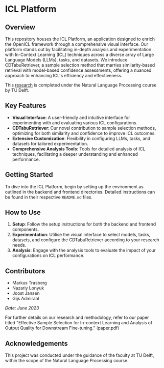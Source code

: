 # ICL Platform

## Overview
This repository houses the ICL Platform, an application designed to enrich the OpenICL framework through a comprehensive visual interface. Our platform stands out by facilitating in-depth analysis and experimentation with In-Context Learning (ICL) techniques across a diverse array of Large Language Models (LLMs), tasks, and datasets. We introduce CDTabuRetriever, a sample selection method that marries similarity-based retrieval with model-based confidence assessments, offering a nuanced approach to enhancing ICL's efficiency and effectiveness.

This [research](Paper.pdf) is completed under the Natural Language Processing course by TU Delft.

## Key Features
- **Visual Interface**: A user-friendly and intuitive interface for experimenting with and evaluating various ICL configurations.
- **CDTabuRetriever**: Our novel contribution to sample selection methods, optimizing for both similarity and confidence to improve ICL outcomes.
- **Extensive Customization**: Flexibility in configuring LLMs, tasks, and datasets for tailored experimentation.
- **Comprehensive Analysis Tools**: Tools for detailed analysis of ICL techniques, facilitating a deeper understanding and enhanced performance.

## Getting Started
To dive into the ICL Platform, begin by setting up the environment as outlined in the backend and frontend directories. Detailed instructions can be found in their respective `README.md` files.

## How to Use
1. **Setup**: Follow the setup instructions for both the backend and frontend components.
2. **Experimentation**: Utilise the visual interface to select models, tasks, datasets, and configure the CDTabuRetriever according to your research needs.
3. **Analysis**: Engage with the analysis tools to evaluate the impact of your configurations on ICL performance.

## Contributors
- Markus Trasberg
- Nazariy Lonyuk
- Joost Jansen
- Gijs Admiraal

*Date: June 2023*

For further details on our research and methodology, refer to our paper titled "Effective Sample Selection for In-context Learning and Analysis of Output Quality for Downstream Fine-tuning." (paper.pdf)

## Acknowledgements
This project was conducted under the guidance of the faculty at TU Delft, within the scope of the Natural Language Processing course. 
